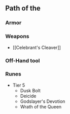 ## Path of the

### Armor

### Weapons
- [[Celebrant's Cleaver]]

### Off-Hand tool

### Runes
- Tier 5
	- Dusk Bolt
	- Deicide
	- Godslayer's Devotion
	- Wrath of the Queen
